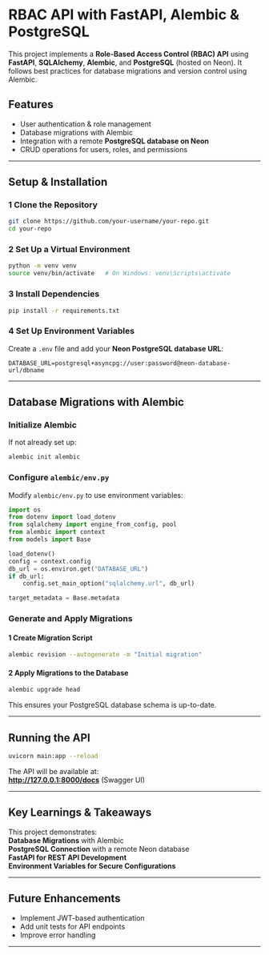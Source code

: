 

# **RBAC API with FastAPI, Alembic & PostgreSQL**  

This project implements a **Role-Based Access Control (RBAC) API** using **FastAPI**, **SQLAlchemy**, **Alembic**, and **PostgreSQL** (hosted on Neon). It follows best practices for database migrations and version control using Alembic.  

## **Features**  
- User authentication & role management  
- Database migrations with Alembic  
- Integration with a remote **PostgreSQL database on Neon**  
- CRUD operations for users, roles, and permissions  

---

## **Setup & Installation**  

### 1 **Clone the Repository**  
```bash
git clone https://github.com/your-username/your-repo.git
cd your-repo
```

### 2 **Set Up a Virtual Environment**  
```bash
python -m venv venv
source venv/bin/activate   # On Windows: venv\Scripts\activate
```

### 3 **Install Dependencies**  
```bash
pip install -r requirements.txt
```

### 4 **Set Up Environment Variables**  
Create a `.env` file and add your **Neon PostgreSQL database URL**:  
```
DATABASE_URL=postgresql+asyncpg://user:password@neon-database-url/dbname
```

---

##  **Database Migrations with Alembic**  

### **Initialize Alembic**  
If not already set up:  
```bash
alembic init alembic
```

### **Configure `alembic/env.py`**  
Modify `alembic/env.py` to use environment variables:
```python
import os
from dotenv import load_dotenv
from sqlalchemy import engine_from_config, pool
from alembic import context
from models import Base

load_dotenv()
config = context.config
db_url = os.environ.get("DATABASE_URL")
if db_url:
    config.set_main_option("sqlalchemy.url", db_url)

target_metadata = Base.metadata
```

### **Generate and Apply Migrations**  
#### **1 Create Migration Script**  
```bash
alembic revision --autogenerate -m "Initial migration"
```
#### **2 Apply Migrations to the Database**  
```bash
alembic upgrade head
```
This ensures your PostgreSQL database schema is up-to-date.

---

##  **Running the API**  
```bash
uvicorn main:app --reload
```
The API will be available at:  
 **http://127.0.0.1:8000/docs** (Swagger UI)

---


## **Key Learnings & Takeaways**  
This project demonstrates:  
 **Database Migrations** with Alembic  
 **PostgreSQL Connection** with a remote Neon database  
 **FastAPI for REST API Development**  
 **Environment Variables for Secure Configurations**  

---

## **Future Enhancements**  
- Implement JWT-based authentication  
- Add unit tests for API endpoints  
- Improve error handling  

---


